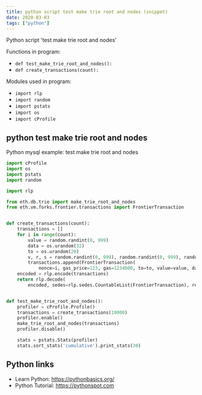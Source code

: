 ```yaml
---
title: python script test make trie root and nodes (snippet)
date: 2020-03-03
tags: ["python"]
---
```

Python script 'test make trie root and nodes'

Functions in program: 
* `def test_make_trie_root_and_nodes():`
* `def create_transactions(count):`

Modules used in program: 
* `import rlp`
* `import random`
* `import pstats`
* `import os`
* `import cProfile`

## python test make trie root and nodes

Python mysql example: test make trie root and nodes

```python
import cProfile
import os
import pstats
import random

import rlp

from eth.db.trie import make_trie_root_and_nodes
from eth.vm.forks.frontier.transactions import FrontierTransaction


def create_transactions(count):
    transactions = []
    for i in range(count):
        value = random.randint(0, 999)
        data = os.urandom(32)
        to = os.urandom(20)
        v, r, s = random.randint(0, 999), random.randint(0, 999), random.randint(0, 999)
        transactions.append(FrontierTransaction(
            nonce=i, gas_price=123, gas=1234000, to=to, value=value, data=data, v=v, r=r, s=s))
    encoded = rlp.encode(transactions)
    return rlp.decode(
        encoded, sedes=rlp.sedes.CountableList(FrontierTransaction), recursive_cache=True)


def test_make_trie_root_and_nodes():
    profiler = cProfile.Profile()
    transactions = create_transactions(10000)
    profiler.enable()
    make_trie_root_and_nodes(transactions)
    profiler.disable()

    stats = pstats.Stats(profiler)
    stats.sort_stats('cumulative').print_stats(30)


```

## Python links

- Learn Python: https://pythonbasics.org/
- Python Tutorial: https://pythonspot.com
